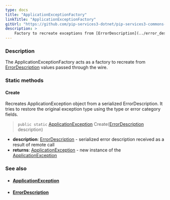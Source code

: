 ```yaml
---
type: docs
title: "ApplicationExceptionFactory"
linkTitle: "ApplicationExceptionFactory"
gitUrl: "https://github.com/pip-services3-dotnet/pip-services3-commons-dotnet"
description: >
    Factory to recreate exceptions from [ErrorDescription](../error_description) values passed through the wire.
---
```


### Description

The ApplicationExceptionFactory acts as a factory to recreate from [ErrorDescription](../error_description) values passed through the wire.

### Static methods

#### Create
Recreates ApplicationException object from a serialized ErrorDescription.
It tries to restore the original exception type using the type or error category fields.

> `public static` [ApplicationException](../application_exception) Create([ErrorDescription](../error_description) description)

- **description**: [ErrorDescription](../error_description) - serialized error description received as a result of remote call
- **returns**: [ApplicationException](../application_exception) - new instance of the [ApplicationException](../application_exception)

### See also
- #### [ApplicationException](../application_exception)
- #### [ErrorDescription](../error_description)
